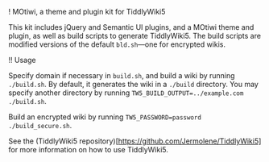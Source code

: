 ! MOtiwi, a theme and plugin kit for TiddlyWiki5

This kit includes jQuery and Semantic UI plugins, and a MOtiwi theme and plugin, as well as build scripts to generate TiddlyWiki5. The build scripts are modified versions of the default `bld.sh`—one for encrypted wikis.

!! Usage

Specify domain if necessary in `build.sh`, and build a wiki by running `./build.sh`. By default, it generates the wiki in a `./build` directory. You may specify another directory by running `TW5_BUILD_OUTPUT=../example.com ./build.sh`.

Build an encrypted wiki by running `TW5_PASSWORD=password ./build_secure.sh`.

See the (TiddlyWiki5 repository)[https://github.com/Jermolene/TiddlyWiki5] for more information on how to use TiddlyWiki5.